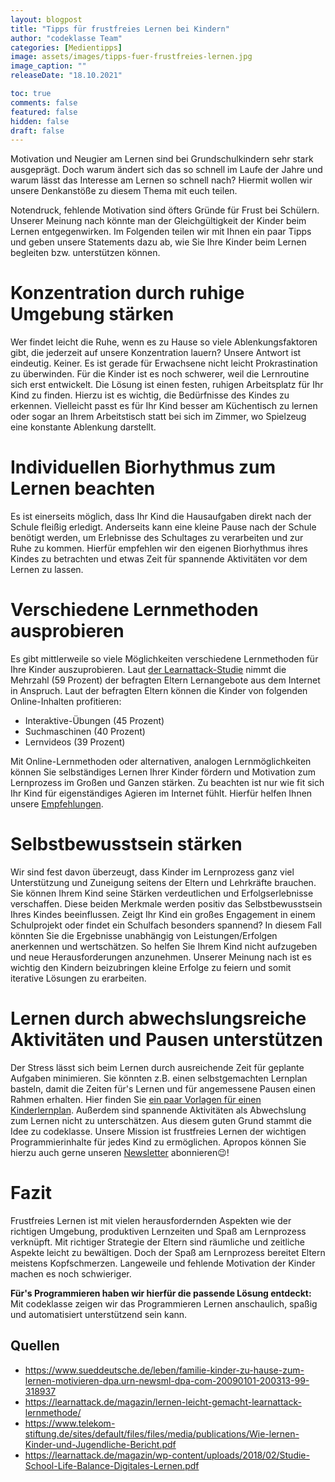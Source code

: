 ```yaml
---
layout: blogpost
title: "Tipps für frustfreies Lernen bei Kindern"
author: "codeklasse Team"
categories: [Medientipps]
image: assets/images/tipps-fuer-frustfreies-lernen.jpg
image_caption: ""
releaseDate: "18.10.2021"

toc: true
comments: false
featured: false
hidden: false
draft: false
---
```


Motivation und Neugier am Lernen sind bei Grundschulkindern sehr stark ausgeprägt.
Doch warum ändert sich das so schnell im Laufe der Jahre und warum lässt das Interesse am Lernen so schnell nach? 
Hiermit wollen wir unsere Denkanstöße zu diesem Thema mit euch teilen. 
<!--more-->

Notendruck, fehlende Motivation sind öfters Gründe für Frust bei Schülern. 
Unserer Meinung nach könnte man der Gleichgültigkeit der Kinder beim Lernen entgegenwirken. 
Im Folgenden teilen wir mit Ihnen ein paar Tipps und geben unsere Statements dazu ab, wie Sie Ihre Kinder beim Lernen begleiten bzw. unterstützen können. 

# Konzentration durch ruhige Umgebung stärken 

Wer findet leicht die Ruhe, wenn es zu Hause so viele Ablenkungsfaktoren gibt, die jederzeit auf unsere Konzentration lauern? 
Unsere Antwort ist eindeutig. 
Keiner. 
Es ist gerade für Erwachsene nicht leicht Prokrastination zu überwinden. 
Für die Kinder ist es noch schwerer, weil die Lernroutine sich erst entwickelt. 
Die Lösung ist einen festen, ruhigen Arbeitsplatz für Ihr Kind zu finden.
Hierzu ist es wichtig, die Bedürfnisse des Kindes zu erkennen. 
Vielleicht passt es für Ihr Kind besser am Küchentisch zu lernen oder sogar an Ihrem Arbeitstisch statt bei sich im Zimmer, wo Spielzeug eine konstante Ablenkung darstellt. 

# Individuellen Biorhythmus zum Lernen beachten 

Es ist einerseits möglich, dass Ihr Kind die Hausaufgaben direkt nach der Schule fleißig erledigt. 
Anderseits kann eine kleine Pause nach der Schule benötigt werden, um Erlebnisse des Schultages zu verarbeiten und zur Ruhe zu kommen. 
Hierfür empfehlen wir den eigenen Biorhythmus ihres Kindes zu betrachten und etwas Zeit für spannende Aktivitäten vor dem Lernen zu lassen. 

# Verschiedene Lernmethoden ausprobieren 

Es gibt mittlerweile so viele Möglichkeiten verschiedene Lernmethoden für Ihre Kinder auszuprobieren. 
Laut <a href = "https://learnattack.de/magazin/wp-content/uploads/2018/02/Studie-School-Life-Balance-Digitales-Lernen.pdf" target="_blank">der Learnattack-Studie</a> nimmt die Mehrzahl (59 Prozent) der befragten Eltern Lernangebote aus dem Internet in Anspruch. 
Laut der befragten Eltern können die Kinder von folgenden Online-Inhalten profitieren:

* Interaktive-Übungen (45 Prozent)
* Suchmaschinen (40 Prozent)
* Lernvideos (39 Prozent)

Mit Online-Lernmethoden oder alternativen, analogen Lernmöglichkeiten können Sie selbständiges Lernen Ihrer Kinder fördern und Motivation zum Lernprozess im Großen und Ganzen stärken. 
Zu beachten ist nur wie fit sich Ihr Kind für eigenständiges Agieren im Internet fühlt. 
Hierfür helfen Ihnen unsere <a href = "https://codeklasse.de/blog/medienkompetenz-von-grundschulkindern/"  target="_blank">Empfehlungen</a>.

# Selbstbewusstsein stärken 

Wir sind fest davon überzeugt, dass Kinder im Lernprozess ganz viel Unterstützung und Zuneigung seitens der Eltern und Lehrkräfte brauchen. 
Sie können Ihrem Kind seine Stärken verdeutlichen und Erfolgserlebnisse verschaffen.
Diese beiden Merkmale werden positiv das Selbstbewusstsein Ihres Kindes beeinflussen. 
Zeigt Ihr Kind ein großes Engagement in einem Schulprojekt oder findet ein Schulfach besonders spannend? 
In diesem Fall könnten Sie die Ergebnisse unabhängig von Leistungen/Erfolgen anerkennen und  wertschätzen. 
So helfen Sie Ihrem Kind nicht aufzugeben und neue Herausforderungen anzunehmen. 
Unserer Meinung nach ist es wichtig den Kindern beizubringen kleine Erfolge zu feiern und somit iterative Lösungen zu erarbeiten. 

# Lernen durch abwechslungsreiche Aktivitäten und Pausen unterstützen 

Der Stress lässt sich beim Lernen durch ausreichende Zeit für geplante Aufgaben minimieren. 
Sie könnten z.B. einen selbstgemachten Lernplan basteln, damit die Zeiten für's Lernen und für angemessene Pausen einen Rahmen erhalten. 
Hier finden Sie <a href = "https://www.pinterest.de/search/pins/?rs=ac&len=2&q=lernplan%20vorlage%20kinder&eq=lernplan%20kinder&etslf=3860&term_meta[]=lernplan%7Cautocomplete%7C2&term_meta[]=vorlage%7Cautocomplete%7C2&term_meta[]=kinder%7Cautocomplete%7C2" target="_blank">ein paar Vorlagen für einen Kinderlernplan</a>. 
Außerdem sind spannende Aktivitäten als Abwechslung zum Lernen nicht zu unterschätzen. 
Aus diesem guten Grund stammt die Idee zu codeklasse.
Unsere Mission ist frustfreies Lernen der wichtigen Programmierinhalte für jedes Kind zu ermöglichen. 
Apropos können Sie hierzu auch gerne unseren <a href="https://codeklasse.de/#contact" target="_blank">Newsletter</a> abonnieren😉!

# Fazit 

Frustfreies Lernen ist mit vielen herausfordernden Aspekten wie der richtigen Umgebung, produktiven Lernzeiten und Spaß am Lernprozess verknüpft.
Mit richtiger Strategie der Eltern sind räumliche und zeitliche Aspekte leicht zu bewältigen.
Doch der Spaß am Lernprozess bereitet Eltern meistens Kopfschmerzen.
Langeweile und fehlende Motivation der Kinder machen es noch schwieriger.

**Für's Programmieren haben wir hierfür die passende Lösung entdeckt:**
Mit codeklasse zeigen wir das Programmieren Lernen anschaulich, spaßig und automatisiert unterstützend sein kann. 

## Quellen 

* https://www.sueddeutsche.de/leben/familie-kinder-zu-hause-zum-lernen-motivieren-dpa.urn-newsml-dpa-com-20090101-200313-99-318937
* https://learnattack.de/magazin/lernen-leicht-gemacht-learnattack-lernmethode/
* https://www.telekom-stiftung.de/sites/default/files/files/media/publications/Wie-lernen-Kinder-und-Jugendliche-Bericht.pdf
* https://learnattack.de/magazin/wp-content/uploads/2018/02/Studie-School-Life-Balance-Digitales-Lernen.pdf